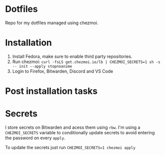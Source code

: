 # Dotfiles
Repo for my dotfiles managed using chezmoi.

# Installation
1. Install Fedora, make sure to enable third party repositories.
2. Run chezmoi: `curl -fsLS get.chezmoi.io/lb | CHEZMOI_SECRETS=1 sh -s -- init --apply stopnoanime`
3. Login to Firefox, Bitwarden, Discord and VS Code

# Post installation tasks


# Secrets
I store secrets on Bitwarden and acess them using `rbw`.
I'm using a `CHEZMOI_SECRETS` variable to conditionally update secrets to avoid entering the password on every `apply`.

To update the secrets just run `CHEZMOI_SECRETS=1 chezmoi apply`
